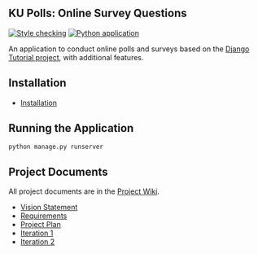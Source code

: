 ## KU Polls: Online Survey Questions 
[![Style checking](https://github.com/caneledip/ku-polls/actions/workflows/style-checking.yml/badge.svg)](https://github.com/caneledip/ku-polls/actions/workflows/style-checking.yml)
[![Python application](https://github.com/caneledip/ku-polls/actions/workflows/polls-testing.yml/badge.svg)](https://github.com/caneledip/ku-polls/actions/workflows/polls-testing.yml)

An application to conduct online polls and surveys based
on the [Django Tutorial project](https://docs.djangoproject.com/en/5.1/intro/tutorial01/), with
additional features.

## Installation

- [Installation](../../wiki/Installation)

## Running the Application

```
python manage.py runserver
```

## Project Documents

All project documents are in the [Project Wiki](../../wiki/Home).

- [Vision Statement](../../wiki/Vision%20Statement)
- [Requirements](../../wiki/Requirements)
- [Project Plan](../../wiki/Project%20Plan)
- [Iteration 1](../../wiki/Iteration%201)
- [Iteration 2](../../wiki/Iteration%202)
